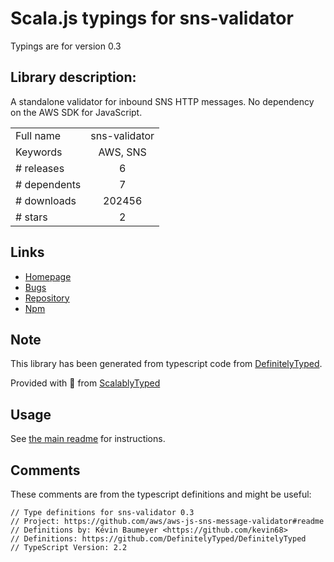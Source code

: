 
# Scala.js typings for sns-validator

Typings are for version 0.3

## Library description:
A standalone validator for inbound SNS HTTP messages. No dependency on the AWS SDK for JavaScript.

|                    |                 |
| ------------------ | :-------------: |
| Full name          | sns-validator |
| Keywords           | AWS, SNS |
| # releases         | 6 |
| # dependents       | 7 |
| # downloads        | 202456 |
| # stars            | 2 |

## Links
- [Homepage](https://github.com/aws/aws-js-sns-message-validator#readme)
- [Bugs](https://github.com/aws/aws-js-sns-message-validator/issues)
- [Repository](https://github.com/aws/aws-js-sns-message-validator)
- [Npm](https://www.npmjs.com/package/sns-validator)
    


## Note
This library has been generated from typescript code from [DefinitelyTyped](https://definitelytyped.org).

Provided with :purple_heart: from [ScalablyTyped](https://github.com/oyvindberg/ScalablyTyped)

## Usage
See [the main readme](../../readme.md) for instructions.

## Comments

These comments are from the typescript definitions and might be useful:
```
// Type definitions for sns-validator 0.3
// Project: https://github.com/aws/aws-js-sns-message-validator#readme
// Definitions by: Kévin Baumeyer <https://github.com/kevin68>
// Definitions: https://github.com/DefinitelyTyped/DefinitelyTyped
// TypeScript Version: 2.2

```

